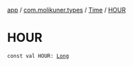 [app](../../index.md) / [com.molikuner.types](../index.md) / [Time](index.md) / [HOUR](./-h-o-u-r.md)

# HOUR

`const val HOUR: `[`Long`](https://kotlinlang.org/api/latest/jvm/stdlib/kotlin/-long/index.html)